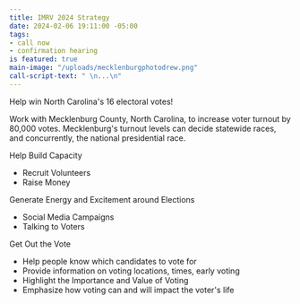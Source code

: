 ```yaml
---
title: IMRV 2024 Strategy
date: 2024-02-06 19:11:00 -05:00
tags:
- call now
- confirmation hearing
is featured: true
main-image: "/uploads/mecklenburgphotodrew.png"
call-script-text: " \n...\n"
---
```


Help win North Carolina's 16 electoral votes!

Work with Mecklenburg County, North Carolina, to increase voter turnout by 80,000 votes.  Mecklenburg's turnout levels can decide statewide races, and concurrently, the national presidential race.

Help Build Capacity
* Recruit Volunteers
* Raise Money

Generate Energy and Excitement around Elections
* Social Media Campaigns
* Talking to Voters

Get Out the Vote
* Help people know which candidates to vote for
* Provide information on voting locations, times, early voting
* Highlight the Importance and Value of Voting
* Emphasize how voting can and will impact the voter's life
